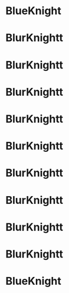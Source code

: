 # BlueKnight
# BlurKnightt
# BlurKnightt
# BlurKnightt
# BlurKnightt
# BlurKnightt
# BlurKnightt
# BlurKnightt
# BlurKnightt
# BlurKnightt
# BlueKnight
